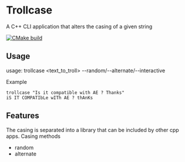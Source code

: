 # Trollcase

A C++ CLI application that alters the casing of a given string

[![CMake build](https://github.com/dann1/trollcase/actions/workflows/cmake-multi-platform.yml/badge.svg)](https://github.com/dann1/trollcase/actions/workflows/cmake-multi-platform.yml)

## Usage

usage: trollcase <text_to_troll> --random/--alternate/--interactive

Example

```
trollcase "Is it compatible with AE ? Thanks"
iS IT COMPATIbLe wITh AE ? thAnKs
```

## Features

The casing is separated into a library that can be included by other cpp apps. Casing methods

- random
- alternate
